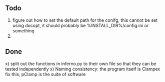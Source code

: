 Todo
----
1) figure out how to set the default path for the conifg, this cannot be set using docopt, it should probably be %INSTALL_DIR%/config.ini or something
2)


Done
----
x) split out the functions in inferno.py to their own file so that they can be tested independently
x) Naming consistency: the program itself is Clampex fix this, pClamp is the suite of software
